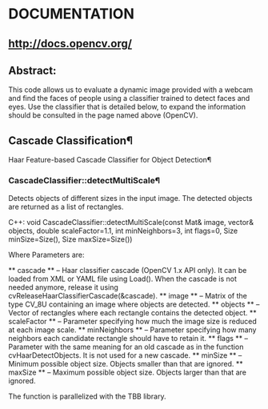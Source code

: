 # DOCUMENTATION

## http://docs.opencv.org/

## Abstract:

This code allows us to evaluate a dynamic image provided with a webcam and find the faces of people using a classifier trained to detect faces and eyes. Use the classifier that is detailed below, to expand the information should be consulted in the page named above (OpenCV).

## Cascade Classification¶

Haar Feature-based Cascade Classifier for Object Detection¶

### CascadeClassifier::detectMultiScale¶

Detects objects of different sizes in the input image. The detected objects are returned as a list of rectangles.

C++: void CascadeClassifier::detectMultiScale(const Mat& image, vector<Rect>& objects, double scaleFactor=1.1, int minNeighbors=3, int flags=0, Size minSize=Size(), Size maxSize=Size())

Where Parameters are:	

** cascade ** – Haar classifier cascade (OpenCV 1.x API only). It can be loaded from XML or YAML file using Load(). When the cascade is not needed anymore, release it using cvReleaseHaarClassifierCascade(&cascade).
** image ** – Matrix of the type CV_8U containing an image where objects are detected.
** objects ** – Vector of rectangles where each rectangle contains the detected object.
** scaleFactor ** – Parameter specifying how much the image size is reduced at each image scale.
** minNeighbors ** – Parameter specifying how many neighbors each candidate rectangle should have to retain it.
** flags ** – Parameter with the same meaning for an old cascade as in the function cvHaarDetectObjects. It is not used for a new cascade.
** minSize ** – Minimum possible object size. Objects smaller than that are ignored.
** maxSize ** – Maximum possible object size. Objects larger than that are ignored.

The function is parallelized with the TBB library.







